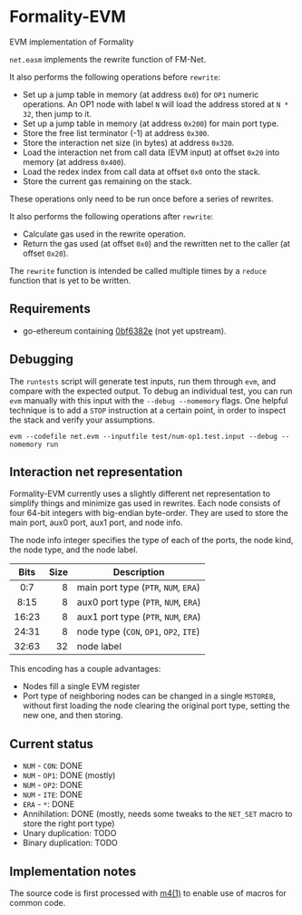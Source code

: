 # Formality-EVM

EVM implementation of Formality

`net.easm` implements the rewrite function of FM-Net.

It also performs the following operations before `rewrite`:

- Set up a jump table in memory (at address `0x0`) for `OP1` numeric
  operations. An OP1 node with label `N` will load the address stored at
  `N * 32`, then jump to it.
- Set up a jump table in memory (at address `0x200`) for main port type.
- Store the free list terminator (-1) at address `0x300`.
- Store the interaction net size (in bytes) at address `0x320`.
- Load the interaction net from call data (EVM input) at offset `0x20`
  into memory (at address `0x400`).
- Load the redex index from call data at offset `0x0` onto the stack.
- Store the current gas remaining on the stack.

These operations only need to be run once before a series of rewrites.

It also performs the following operations after `rewrite`:

- Calculate gas used in the rewrite operation.
- Return the gas used (at offset `0x0`) and the rewritten net to
  the caller (at offset `0x20`).

The `rewrite` function is intended be called multiple times by a `reduce`
function that is yet to be written.

## Requirements

- go-ethereum containing [0bf6382e] (not yet upstream).

## Debugging

The `runtests` script will generate test inputs, run them through `evm`,
and compare with the expected output. To debug an individual test, you can
run `evm` manually with this input with the `--debug --nomemory`
flags. One helpful technique is to add a `STOP` instruction at a certain
point, in order to inspect the stack and verify your assumptions.

```
evm --codefile net.evm --inputfile test/num-op1.test.input --debug --nomemory run
```

## Interaction net representation

Formality-EVM currently uses a slightly different net representation to
simplify things and minimize gas used in rewrites. Each node consists
of four 64-bit integers with big-endian byte-order. They are used to
store the main port, aux0 port, aux1 port, and node info.

The node info integer specifies the type of each of the ports, the node
kind, the node type, and the node label.

| Bits  | Size | Description                            |
|:-----:|-----:|----------------------------------------|
|  0:7  |    8 | main port type (`PTR`, `NUM`, `ERA`)   |
|  8:15 |    8 | aux0 port type (`PTR`, `NUM`, `ERA`)   |
| 16:23 |    8 | aux1 port type (`PTR`, `NUM`, `ERA`)   |
| 24:31 |    8 | node type (`CON`, `OP1`, `OP2`, `ITE`) |
| 32:63 |   32 | node label                             |

This encoding has a couple advantages:

- Nodes fill a single EVM register
- Port type of neighboring nodes can be changed in a single `MSTORE8`,
  without first loading the node clearing the original port type,
  setting the new one, and then storing.

## Current status

- `NUM` - `CON`: DONE
- `NUM` - `OP1`: DONE (mostly)
- `NUM` - `OP2`: DONE
- `NUM` - `ITE`: DONE
- `ERA` - ` * `: DONE
- Annihilation: DONE (mostly, needs some tweaks to the `NET_SET` macro to store the right port type)
- Unary duplication: TODO
- Binary duplication: TODO

## Implementation notes

The source code is first processed with [m4(1)] to enable use of macros
for common code.

[0bf6382e]: https://github.com/ethereum/go-ethereum/pull/20362/commits/0bf6382e19d307ebcb0d24f25673174f200c98e2
[m4(1)]: https://pubs.opengroup.org/onlinepubs/9699919799/utilities/m4.html
